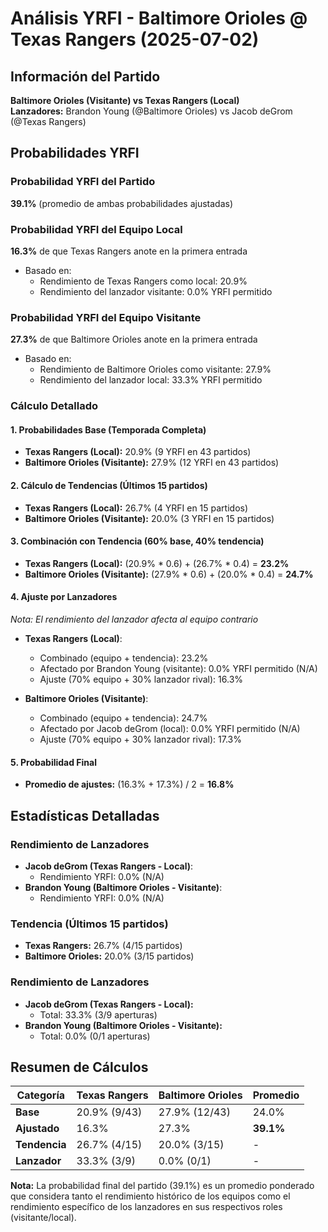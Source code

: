 # Análisis YRFI - Baltimore Orioles @ Texas Rangers (2025-07-02)

## Información del Partido
**Baltimore Orioles (Visitante) vs Texas Rangers (Local)**  
**Lanzadores:** Brandon Young (@Baltimore Orioles) vs Jacob deGrom (@Texas Rangers)

## Probabilidades YRFI

### Probabilidad YRFI del Partido
**39.1%** (promedio de ambas probabilidades ajustadas)

### Probabilidad YRFI del Equipo Local
**16.3%** de que Texas Rangers anote en la primera entrada
- Basado en:
  - Rendimiento de Texas Rangers como local: 20.9%
  - Rendimiento del lanzador visitante: 0.0% YRFI permitido

### Probabilidad YRFI del Equipo Visitante
**27.3%** de que Baltimore Orioles anote en la primera entrada
- Basado en:
  - Rendimiento de Baltimore Orioles como visitante: 27.9%
  - Rendimiento del lanzador local: 33.3% YRFI permitido

### Cálculo Detallado

#### 1. Probabilidades Base (Temporada Completa)
- **Texas Rangers (Local):** 20.9% (9 YRFI en 43 partidos)
- **Baltimore Orioles (Visitante):** 27.9% (12 YRFI en 43 partidos)

#### 2. Cálculo de Tendencias (Últimos 15 partidos)
- **Texas Rangers (Local):** 26.7% (4 YRFI en 15 partidos)
- **Baltimore Orioles (Visitante):** 20.0% (3 YRFI en 15 partidos)

#### 3. Combinación con Tendencia (60% base, 40% tendencia)
- **Texas Rangers (Local):** (20.9% * 0.6) + (26.7% * 0.4) = **23.2%**
- **Baltimore Orioles (Visitante):** (27.9% * 0.6) + (20.0% * 0.4) = **24.7%**

#### 4. Ajuste por Lanzadores
*Nota: El rendimiento del lanzador afecta al equipo contrario*

- **Texas Rangers (Local)**:
  - Combinado (equipo + tendencia): 23.2%
  - Afectado por Brandon Young (visitante): 0.0% YRFI permitido (N/A)
  - Ajuste (70% equipo + 30% lanzador rival): 16.3%

- **Baltimore Orioles (Visitante)**:
  - Combinado (equipo + tendencia): 24.7%
  - Afectado por Jacob deGrom (local): 0.0% YRFI permitido (N/A)
  - Ajuste (70% equipo + 30% lanzador rival): 17.3%

#### 5. Probabilidad Final
- **Promedio de ajustes:** (16.3% + 17.3%) / 2 = **16.8%**

## Estadísticas Detalladas


### Rendimiento de Lanzadores
- **Jacob deGrom (Texas Rangers - Local)**:
  - Rendimiento YRFI: 0.0% (N/A)
- **Brandon Young (Baltimore Orioles - Visitante)**:
  - Rendimiento YRFI: 0.0% (N/A)
### Tendencia (Últimos 15 partidos)
- **Texas Rangers:** 26.7% (4/15 partidos)
- **Baltimore Orioles:** 20.0% (3/15 partidos)

### Rendimiento de Lanzadores
- **Jacob deGrom (Texas Rangers - Local):**
  - Total: 33.3% (3/9 aperturas)
- **Brandon Young (Baltimore Orioles - Visitante):**
  - Total: 0.0% (0/1 aperturas)

## Resumen de Cálculos
| Categoría | Texas Rangers        | Baltimore Orioles    | Promedio |
|-----------|----------------------|----------------------|----------|
| **Base** | 20.9% (9/43) | 27.9% (12/43) | 24.0% |
| **Ajustado** | 16.3% | 27.3% | **39.1%** |
| **Tendencia** | 26.7% (4/15) | 20.0% (3/15) | - |
| **Lanzador** | 33.3% (3/9) | 0.0% (0/1) | - |

**Nota:** La probabilidad final del partido (39.1%) es un promedio ponderado que considera tanto el rendimiento histórico de los equipos como el rendimiento específico de los lanzadores en sus respectivos roles (visitante/local).